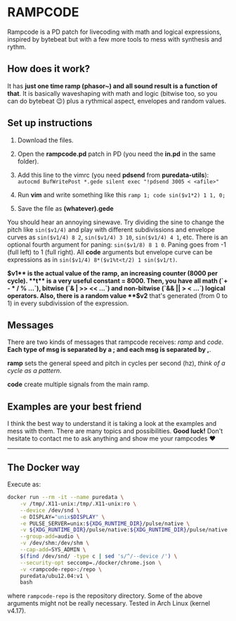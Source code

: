 # RAMPCODE

Rampcode is a PD patch for livecoding with math and logical expressions, inspired by bytebeat but with a few more tools to mess with synthesis and rythm.

## How does it work?
It has **just one time ramp (phasor~) and all sound result is a function of that**. It is basically waveshaping with math and logic (bitwise too, so you can do bytebeat :wink:) plus a rythmical aspect, envelopes and random values. 

## Set up instructions
1. Download the files.

2. Open the **rampcode.pd** patch in PD (you need the **in.pd** in the same folder).

3. Add this line to the vimrc (you need **pdsend** from **puredata-utils**):
`autocmd BufWritePost *.gede silent exec "!pdsend 3005 < <afile>"`

4. Run **vim** and write something like this
`ramp 1; code sin($v1*2) 1 1, 0;`

5. Save the file as **(whatever).gede**

You should hear an annoying sinewave. Try dividing the sine to change the pitch like `sin($v1/4)` and play with different subdivissions and envelope curves as `sin($v1/4) 8 2`, `sin($v1/4) 3 10`, `sin($v1/4) 4 1`, etc. There is an optional fourth argument for paning: `sin($v1/8) 8 1 0`. Paning goes from -1 (full left) to 1 (full right). All **code** arguments but envelope curve can be expressions as in `sin($v1/4) 8*($v1%t<t/2) 1 sin($v1/t)`.

**$v1** is the actual value of the ramp, an increasing counter (8000 per cycle). **t** is a very useful constant = 8000. Then, you have all math (`+ - * / % ...`), bitwise (`& | >> << ...`) and non-bitwise (`&& || > < ...`) logical operators. Also, there is a random value **$v2** that's generated (from 0 to 1) in every subdivission of the expression.

## Messages
There are two kinds of messages that rampcode receives: *ramp* and *code*. **Each type of msg is separated by a ; and each msg is separated by ,**.

**ramp** sets the general speed and pitch in cycles per second (hz), *think of a cycle as a pattern*.

**code** create multiple signals from the main ramp.

## Examples are your best friend
I think the best way to understand it is taking a look at the examples and mess with them. There are many topics and possibilities. **Good luck!** Don't hesitate to contact me to ask anything and show me your rampcodes :heart:

---
## The Docker way

Execute as:
```bash
docker run --rm -it --name puredata \
    -v /tmp/.X11-unix:/tmp/.X11-unix:ro \
    --device /dev/snd \
    -e DISPLAY="unix$DISPLAY" \
    -e PULSE_SERVER=unix:${XDG_RUNTIME_DIR}/pulse/native \
    -v ${XDG_RUNTIME_DIR}/pulse/native:${XDG_RUNTIME_DIR}/pulse/native \
    --group-add=audio \
    -v /dev/shm:/dev/shm \
    --cap-add=SYS_ADMIN \
    $(find /dev/snd/ -type c | sed 's/^/--device /') \
    --security-opt seccomp=./docker/chrome.json \
    -v <rampcode-repo>:/repo \
    puredata/ubu12.04:v1 \
    bash
```

where `rampcode-repo` is the repository directory.
Some of the above arguments might not be really necessary.
Tested in Arch Linux (kernel v4.17).

<!--- EOF -->
